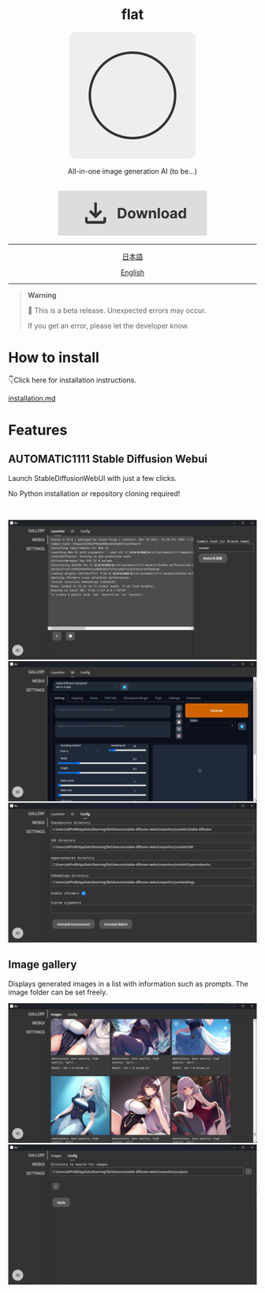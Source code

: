 <h1 align="center">flat</h1>
<div align="center"><img height="256px" src="./assets/icon-512x512.png" /></div>
<p align="center">All-in-one image generation AI (to be...)</p>

<br>
<div align="center"><a href="https://github.com/ddPn08/flat/releases/latest"><img src="./assets/download.svg" style="width: 60%;" /></a></div>

---

<div align="center">

[日本語](./README-ja.md)

[English](./README.md)

</div>

---

> **Warning**
>
> 🚧 This is a beta release. Unexpected errors may occur.
>
> If you get an error, please let the developer know.

# How to install

👇Click here for installation instructions.

[installation.md](/docs/installation.md)

# Features

## AUTOMATIC1111 Stable Diffusion Webui

Launch StableDiffusionWebUI with just a few clicks.

No Python installation or repository cloning required!

<br >

![](./assets/screenshots/webui-01.png)
![](./assets/screenshots/webui-02.png)
![](./assets/screenshots/webui-03.png)

## Image gallery

Displays generated images in a list with information such as prompts.
The image folder can be set freely.

![](./assets/screenshots/galley-01.png)
![](./assets/screenshots/galley-02.png)
